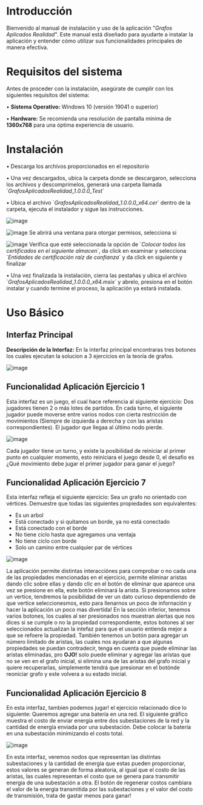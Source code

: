 # Introducción

Bienvenido al manual de instalación y uso de la aplicación "*Grafos Aplicados Realidad*". Este manual está diseñado para ayudarte a instalar la aplicación y entender cómo utilizar sus funcionalidades principales de manera efectiva.

# Requisitos del sistema

Antes de proceder con la instalación, asegúrate de cumplir con los siguientes requisitos del sistema:

•	**Sistema Operativo:** Windows 10 (versión 19041 o superior)

•	**Hardware:** Se recomienda una resolución de pantalla mínima de **1360x768** para una óptima experiencia de usuario.

# Instalación

• Descarga los archivos proporcionados en el repositorio

• Una vez descargados, ubica la carpeta donde se descargaron, selecciona los archivos y descomprimelos, generará una carpeta llamada ´*GrafosAplicadosRealidad_1.0.0.0_Test*´

•  Ubica el archivo ´*GrafosAplicadosRealidad_1.0.0.0_x64.cer*´ dentro de la carpeta, ejecuta el instalador y sigue las instrucciones.

![image](https://github.com/Jose47Morales/EjerciciosGrafos/assets/149639682/e24c1021-d43f-46f9-9fbe-fc1965296728)

![image](https://github.com/Jose47Morales/EjerciciosGrafos/assets/149639682/ab825959-1dc5-48c2-81f5-931f476dfb52)
Se abrirá una ventana para otorgar permisos, selecciona si

![image](https://github.com/Jose47Morales/EjerciciosGrafos/assets/149639682/870776b3-dfc1-4c34-94b9-c21f5d582859)
Verifica que esté seleccionada la opción de ´*Colocar todos los certificados en el siguiente almacen*´, da click en examinar y selecciona ´*Entidades de certificación raíz de confianza*´ y da click en siguiente y finalizar

•  Una vez finalizada la instalación, cierra las pestañas y ubica el archivo ´*GrafosAplicadosRealidad_1.0.0.0_x64.msix*´ y abrelo, presiona en el botón instalar y cuando termine el proceso, la aplicación ya estará instalada.



# Uso Básico

## Interfaz Principal
**Descripción de la Interfaz:** En la interfaz principal encontraras tres botones los cuales ejecutan la solucion a 3 ejercicios en la teoría de grafos.

![image](https://github.com/Jose47Morales/EjerciciosGrafos/assets/149639682/7ad7d60c-cacc-4714-a4f8-d6daab6f7875)

## Funcionalidad Aplicación Ejercicio 1

Esta interfaz es un juego, el cual hace referencia al siguiente ejercicio:
Dos jugadores tienen 2 o más lotes de partidos. En cada turno, el siguiente jugador puede moverse entre varios nodos con cierta restricción de movimientos (Siempre de izquierda a derecha y con las aristas correspondientes). El jugador que llegaa al último nodo pierde.

![image](https://github.com/Jose47Morales/EjerciciosGrafos/assets/149639682/dc63733c-1a7e-42de-b067-ee75362dda9a)

Cada jugador tiene un turno, y existe la posibilidad de reiniciar al primer punto en cualquier momento, esto reiniciara el juego desde 0, el desafio es ¿Qué movimiento debe jugar el primer jugador para ganar el juego?

## Funcionalidad Aplicación Ejercicio 7
Esta interfaz refleja el siguiente ejercicio:
Sea un grafo no orientado con vértices. Demuestre que todas las siguientes propiedades son equivalentes:

- Es un arbol
- Está conectado y si quitamos un borde, ya no está conectado
- Está conectado con el borde
- No tiene ciclo hasta que agregamos una ventaja
- No tiene ciclo con borde
- Solo un camino entre cualquier par de vértices

![image](https://github.com/Jose47Morales/EjerciciosGrafos/assets/149639682/d2c77db4-59f1-48ed-936d-99a4ce4e0f7b)

La aplicación permite distintas interacciónes para comprobar o no cada una de las propiedades mencionadas en el ejercicio, permite eliminar aristas dando clic sobre ellas y dando clic en el botón de eliminar que aparece una vez se presione en ella, este botón eliminará la arista. Si presionamos sobre un vertice, tendremos la posibilidad de ver un dato curioso dependiendo de que vertice seleccionesmos, esto para llenarnos un poco de infornación y hacer la aplicación un poco mas divertida!
En la sección inferior, tenemos varios botones, los cuales al ser presionados nos muestran alertas que nos dices si se cumple o no la propiedad correspondiente, estos botones al ser seleccionados actualizan la intefaz para que el usuario entienda mejor a que se refoere la propiedad. También tenemos un botón para agregar un número limitado de aristas, las cuales nos ayudaran a que algunas propiedades se puedan contradecir, tenga en cuenta que puede eliminar las aristas eliminadas, pro **OJO!** solo puede eliminar y agregar las aristas que no se ven en el grafo inicial, si elimina una de las aristas del grafo inicial y quiere recuperarlas, simplemente tendrá que presionar en el botónde reoniciar grafo y este volvera a su estado inicial.

## Funcionalidad Aplicación Ejercicio 8

En esta interfaz, tambien podemos jugar! el ejercicio relacionado dice lo siguiente:
Queremos agregar una batería en una red. El siguiente gráfico muestra el costo de enviar energía entre dos subestaciones de la red y la cantidad de energía enviada por una subestación. Debe colocar la batería en una subestación minimizando el costo total.

![image](https://github.com/Jose47Morales/EjerciciosGrafos/assets/149639682/33bd0755-b437-4b33-9a2c-9e206594561a)

En esta interfaz, veremos nodos que representan las distintas subestaciones y la cantidad de energia que estas pueden proporcionar, estos valores se generan de forma aleatoria, al igual que el costo de las aristas, las cuales representan el costo que se genera para transmitir energia de una subestación a otra. El botón de regenerar costos cambiara el valor de la energia transmitida por las subestaciones y el valor del costo de transmisión, trata de gastar menos para ganar!
